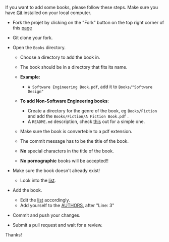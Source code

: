 If you want to add some books, please follow these steps. Make sure you have [Git](https://git-scm.com/) installed on your local computer.

- Fork the projet by clicking on the "Fork" button on the top right corner of this [page](https://github.com/Tafara-N/Library/)
- Git clone your fork.
- Open the `Books` directory.
    - Choose a directory to add the book in.

    - The book should be in a directory that fits its name.

    - **Example:**
        - `A Software Engineering Book.pdf`, add it to `Books/"Software Design"`

    - **To add Non-Software Engineering books**:
        - Create a directory for the genre of the book, eg `Books/Fiction` and add the `Books/Fiction/A Fiction Book.pdf` .
        - A `README.md` description, check [this](Books/Vim/README.md) out for a simple one.

    - Make sure the book is converteble to a pdf extension.
    - The commit message has to be the title of the book.
    - **No** special characters in the title of the book.
    - **No pornographic** books will be accepted!!

- Make sure the book doesn't already exist!
    - Look into the [list](utils/books.md).

- Add the book.
    - Edit the [list](utils/books.md) accordingly.
    - Add yourself to the [AUTHORS](AUTHORS), after "Line: 3"
- Commit and push your changes.
- Submit a pull request and wait for a review.

Thanks!
